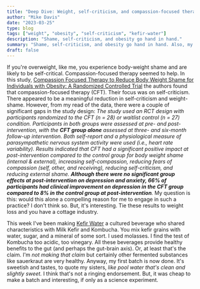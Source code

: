 ```yaml
---
title: "Deep Dive: Weight, self-criticism, and compassion-focused therapy"
author: "Mike Davis"
date: "2023-03-25"
type: blog
tags: ["weight", "obesity", "self-criticism", "kefir-water"]
description: "Shame, self-criticism, and obesity go hand in hand."
summary: "Shame, self-criticism, and obesity go hand in hand. Also, my first posted recipe reference in our new website digs."
draft: false
---
```

If you're overweight, like me, you experience body-weight shame and are likely to be self-critical. Compassion-focused therapy seemed to help. In this study, [Compassion Focused Therapy to Reduce Body Weight Shame for Individuals with Obesity: A Randomized Controlled Trial](https://www.sciencedirect.com/science/article/abs/pii/S0005789423000163) the authors found that compassion-focused therapy (CFT). Their focus was on self-criticism. There appeared to be a meaningful reduction in self-criticism and weight-shame. However, from my read of the data, there were a couple of significant gaps in the study design: *The study used an RCT design with participants randomized to the CFT (n = 28) or waitlist control (n = 27) condition. Participants in both groups were assessed at pre- and post-intervention, with the **CFT group alone** assessed at three- and six-month follow-up intervention. Both self-report and a physiological measure of parasympathetic nervous system activity were used (i.e., heart rate variability). Results indicated that CFT had a significant positive impact at post-intervention compared to the control group for body weight shame (internal & external), increasing self-compassion, reducing fears of compassion (self, other, and receiving), reducing self-criticism, and reducing external shame. **Although there were no significant group effects at post-intervention on depression and anxiety, 66% of participants had clinical improvement on depression in the CFT group compared to 8% in the control group at post-intervention**.* My question is this: would this alone  a compelling reason for me to engage in such a practice? I don't think so. But, it's interesting. Tie these results to weight loss and you have a cottage industry. 

This week I've been making [Kefir Water](https://poseymom.com/pages/water-kefir-instructions) a cultured beverage who shared characteristics with Milk Kefir and Kombucha. You mix kefir grains with water, sugar, and a mineral of some sort. I used molasses. I find the test of Kombucha too acidic, too vinegary. All these beverages provide healthy benefits to the gut (and perhaps the gut-brain axis). Or, at least that's the claim. I'm *not making that claim* but certainly other fermented substances like sauerkraut are very healthy. Anyway, my first batch is now done. It's sweetish and tastes, to quote my sisters, *like pool water that's clean and slightly sweet.* I think that's not a ringing endorsement. But, it was cheap to make a batch and interesting, if only as a science experiment. 


